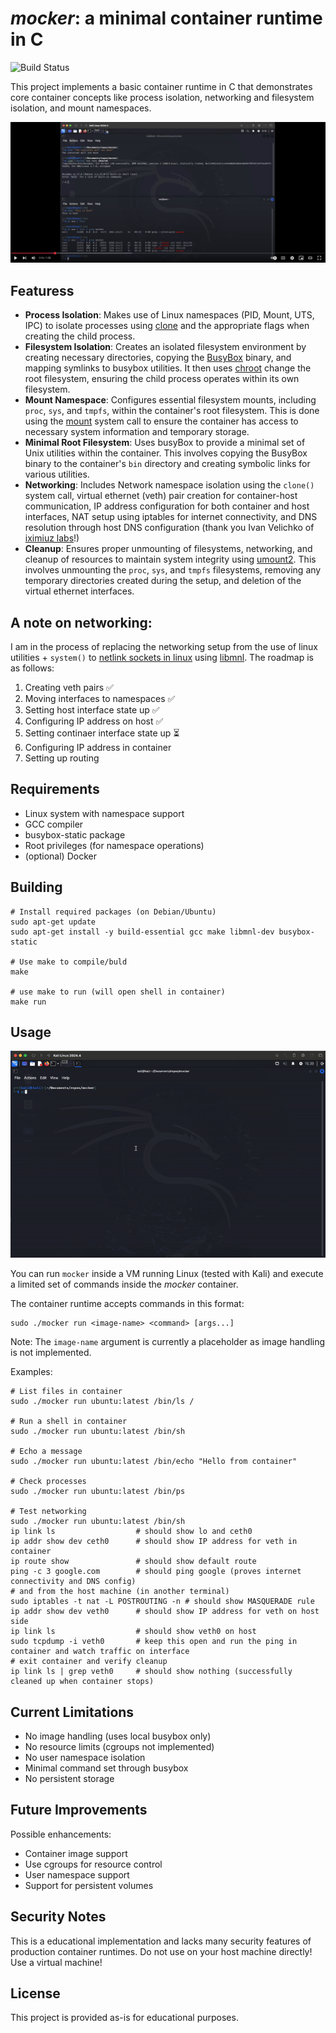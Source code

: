 # _mocker_: a minimal container runtime in C

![Build Status](https://github.com/markCwatson/mocker/actions/workflows/build.yml/badge.svg)

This project implements a basic container runtime in C that demonstrates core container concepts like process isolation, networking and filesystem isolation, and mount namespaces.

[![Mocker demo](public/youtube.png)](https://www.youtube.com/watch?v=MNBXOb73fxs 'mocker demo')

## Featuress

- **Process Isolation**: Makes use of Linux namespaces (PID, Mount, UTS, IPC) to isolate processes using [clone](https://man7.org/linux/man-pages/man2/clone.2.html) and the appropriate flags when creating the child process.
- **Filesystem Isolation**: Creates an isolated filesystem environment by creating necessary directories, copying the [BusyBox](https://www.busybox.net/downloads/BusyBox.html) binary, and mapping symlinks to busybox utilities. It then uses [chroot](https://man7.org/linux/man-pages/man2/chroot.2.html) change the root filesystem, ensuring the child process operates within its own filesystem.
- **Mount Namespace**: Configures essential filesystem mounts, including `proc`, `sys`, and `tmpfs`, within the container's root filesystem. This is done using the [mount](https://man7.org/linux/man-pages/man2/mount.2.html) system call to ensure the container has access to necessary system information and temporary storage.
- **Minimal Root Filesystem**: Uses busyBox to provide a minimal set of Unix utilities within the container. This involves copying the BusyBox binary to the container's `bin` directory and creating symbolic links for various utilities.
- **Networking**: Includes Network namespace isolation using the `clone()` system call, virtual ethernet (veth) pair creation for container-host communication, IP address configuration for both container and host interfaces, NAT setup using iptables for internet connectivity, and DNS resolution through host DNS configuration (thank you Ivan Velichko of [iximiuz labs](https://labs.iximiuz.com/tutorials/container-networking-from-scratch)!)
- **Cleanup**: Ensures proper unmounting of filesystems, networking, and cleanup of resources to maintain system integrity using [umount2](https://man7.org/linux/man-pages/man2/umount.2.html). This involves unmounting the `proc`, `sys`, and `tmpfs` filesystems, removing any temporary directories created during the setup, and deletion of the virtual ethernet interfaces.

## A note on networking:

I am in the process of replacing the networking setup from the use of linux utilities + `system()` to [netlink sockets in linux](https://man7.org/linux/man-pages/man7/netlink.7.html) using [libmnl](https://www.netfilter.org/projects/libmnl/doxygen/html/). The roadmap is as follows:

1. Creating veth pairs :white_check_mark:
2. Moving interfaces to namespaces :white_check_mark:
3. Setting host interface state up :white_check_mark:
4. Configuring IP address on host :white_check_mark:
5. Setting continaer interface state up :hourglass_flowing_sand:
6. Configuring IP address in container
7. Setting up routing

## Requirements

- Linux system with namespace support
- GCC compiler
- busybox-static package
- Root privileges (for namespace operations)
- (optional) Docker

## Building

```shell
# Install required packages (on Debian/Ubuntu)
sudo apt-get update
sudo apt-get install -y build-essential gcc make libmnl-dev busybox-static

# Use make to compile/buld
make

# use make to run (will open shell in container)
make run
```

## Usage

![alt-text][1]

You can run `mocker` inside a VM running Linux (tested with Kali) and execute a limited set of commands inside the _mocker_ container.

The container runtime accepts commands in this format:

```shell
sudo ./mocker run <image-name> <command> [args...]
```

Note: The `image-name` argument is currently a placeholder as image handling is not implemented.

Examples:

```shell
# List files in container
sudo ./mocker run ubuntu:latest /bin/ls /

# Run a shell in container
sudo ./mocker run ubuntu:latest /bin/sh

# Echo a message
sudo ./mocker run ubuntu:latest /bin/echo "Hello from container"

# Check processes
sudo ./mocker run ubuntu:latest /bin/ps

# Test networking
sudo ./mocker run ubuntu:latest /bin/sh
ip link ls                  # should show lo and ceth0
ip addr show dev ceth0      # should show IP address for veth in container
ip route show               # should show default route
ping -c 3 google.com        # should ping google (proves internet connectivity and DNS config)
# and from the host machine (in another terminal)
sudo iptables -t nat -L POSTROUTING -n # should show MASQUERADE rule
ip addr show dev veth0      # should show IP address for veth on host side
ip link ls                  # should show veth0 on host
sudo tcpdump -i veth0       # keep this open and run the ping in container and watch traffic on interface
# exit container and verify cleanup
ip link ls | grep veth0     # should show nothing (successfully cleaned up when container stops)
```

## Current Limitations

- No image handling (uses local busybox only)
- No resource limits (cgroups not implemented)
- No user namespace isolation
- Minimal command set through busybox
- No persistent storage

## Future Improvements

Possible enhancements:

- Container image support
- Use cgroups for resource control
- User namespace support
- Support for persistent volumes

## Security Notes

This is a educational implementation and lacks many security features of production container runtimes. Do not use on your host machine directly! Use a virtual machine!

## License

This project is provided as-is for educational purposes.

[1]: public/mocker-demo.gif 'Demo of mocker container running'
